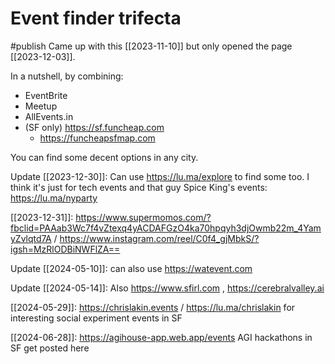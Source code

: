 # Event finder trifecta
#publish 
Came up with this [[2023-11-10]] but only opened the page [[2023-12-03]].

In a nutshell, by combining:
- EventBrite
- Meetup
- AllEvents.in
- (SF only) https://sf.funcheap.com
    - https://funcheapsfmap.com

You can find some decent options in any city.

Update [[2023-12-30]]: Can use https://lu.ma/explore to find some too. I think it's just for tech events and that guy Spice King's events: https://lu.ma/nyparty

[[2023-12-31]]: https://www.supermomos.com/?fbclid=PAAab3Wc7f4vZtexq4yACDAFGzO4ka70hpqyh3djOwmb22m_4YamyZvlqtd7A / https://www.instagram.com/reel/C0f4_gjMbkS/?igsh=MzRlODBiNWFlZA==

Update [[2024-05-10]]: can also use https://watevent.com

Update [[2024-05-14]]: Also https://www.sfirl.com , https://cerebralvalley.ai

[[2024-05-29]]: https://chrislakin.events / https://lu.ma/chrislakin for interesting social experiment events in SF

[[2024-06-28]]: https://agihouse-app.web.app/events AGI hackathons in SF get posted here

